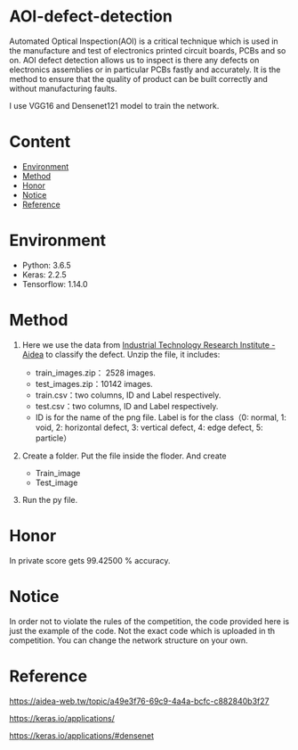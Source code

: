 # AOI-defect-detection

Automated Optical Inspection(AOI) is a critical technique which is used in the manufacture and test of electronics printed circuit boards, PCBs and so on. AOI defect detection allows us to inspect is there any defects on electronics assemblies or in particular PCBs fastly and accurately. It is the method to ensure that the quality of product can be built correctly and without manufacturing faults.

I use VGG16 and Densenet121 model to train the network.


# Content

  * [Environment](#Environment)
  * [Method](#Method)
  * [Honor](#Honor)
  * [Notice](#Notice)
  * [Reference](#Reference)
  

# Environment

   * Python: 3.6.5
   * Keras: 2.2.5
   * Tensorflow: 1.14.0
   
# Method
  1. Here we use the data from [Industrial Technology Research Institute - Aidea](https://aidea-web.tw/topic/a49e3f76-69c9-4a4a-bcfc-c882840b3f27) to classify the defect. Unzip the file, it includes:
  
      * train_images.zip： 2528 images.
      * test_images.zip：10142 images.
      * train.csv：two columns, ID and Label respectively.
      * test.csv：two columns, ID and Label respectively.
      * ID is for the name of the png file. Label is for the class（0: normal, 1: void, 2: horizontal defect, 3: vertical defect, 4: edge   defect, 5: particle）
  
  2. Create a folder. Put the file inside the floder. And create
  
      * Train_image
      * Test_image
      
  3. Run the py file.

# Honor

In private score gets  99.42500 % accuracy.

# Notice

In order not to violate the rules of the competition, the code provided here is just the example of the code. Not the exact code which is uploaded in th competition. You can change the network structure on your own.

# Reference

https://aidea-web.tw/topic/a49e3f76-69c9-4a4a-bcfc-c882840b3f27

https://keras.io/applications/

https://keras.io/applications/#densenet
